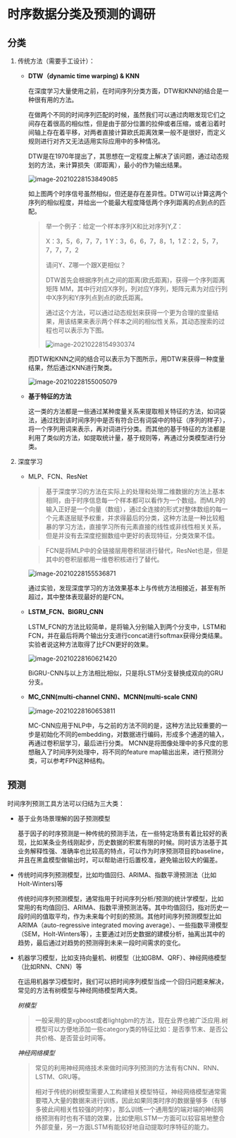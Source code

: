 # 时序数据分类及预测的调研

## 分类

1. 传统方法（需要手工设计）：

   * **DTW（dynamic time warping) & KNN**

     在深度学习大量使用之前，在时间序列分类方面，DTW和KNN的结合是一种很有用的方法。

     在做两个不同的时间序列匹配的时候，虽然我们可以通过肉眼发现它们之间存在着很高的相似性，但是由于部分位置的拉伸或者压缩，或者沿着时间轴上存在着平移，对两者直接计算欧氏距离效果一般不是很好，而定义规则进行对齐又无法适用实际应用中的多种情况。

     DTW是在1970年提出了，其思想在一定程度上解决了该问题，通过动态规划的方法，来计算损失（即距离），最小的作为输出结果。

     ![image-20210228153849085](C:\Users\智萍\AppData\Roaming\Typora\typora-user-images\image-20210228153849085.png)

     如上图两个时序信号虽然相似，但还是存在差异性。DTW可以计算这两个序列的相似程度，并给出一个能最大程度降低两个序列距离的点到点的匹配。

     >举一个例子：给定一个样本序列X和比对序列Y,Z：
     >
     >X：3，5，6，7，7，1
     >Y：3，6，6，7，8，1，1
     >Z：2，5，7，7，7，7，2
     >
     >请问Y、Z哪一个跟X更相似？
     >
     >DTW首先会根据序列点之间的距离(欧氏距离)，获得一个序列距离矩阵 MM，其中行对应X序列，列对应Y序列，矩阵元素为对应行列中X序列和Y序列点到点的欧氏距离。
     >
     >通过这个方法，可以通过动态规划来获得一个更为合理的度量结果，用该结果来表示两个样本之间的相似性关系，其动态搜索的过程也可以表示为下图。
     >
     >![image-20210228154930374](C:\Users\智萍\AppData\Roaming\Typora\typora-user-images\image-20210228154930374.png)

     而DTW和KNN之间的结合可以表示为下图所示，用DTW来获得一种度量结果，然后通过KNN进行聚类。

     ![image-20210228155005079](C:\Users\智萍\AppData\Roaming\Typora\typora-user-images\image-20210228155005079.png)

   * **基于特征的方法**

     这一类的方法都是一些通过某种度量关系来提取相关特征的方法，如词袋法，通过找到该时间序列中是否有符合已有词袋中的特征（序列的样子），将一个序列用词来表示，再对词进行分类。而其他的基于特征的方法都是利用了类似的方法，如提取统计量，基于规则等，再通过分类模型进行分类。

2. 深度学习

   * MLP、FCN、ResNet

     >基于深度学习的方法在实际上的处理和处理二维数据的方法上基本相同，由于时序信息每一个样本都可以看作为一个数组。而MLP的输入正好是一个向量（数组），通过全连接的形式对整体数组的每一个元素逐层赋予权重，并求得最后的分类，这种方法是一种比较粗暴的学习方法，直接学习所有元素直接的线性或非线性相关关系，但是并没有去深度挖掘数组中更好的表现特征，分类效果不佳。

     >FCN是将MLP中的全链接层用卷积层进行替代，ResNet也是，但是其中的卷积层都用一维卷积核进行了替代。

     ![image-20210228155536871](C:\Users\智萍\AppData\Roaming\Typora\typora-user-images\image-20210228155536871.png)

     通过实验，发现深度学习的方法效果基本上与传统方法相接近，甚至有所超过，其中整体表现最好的是FCN。

   * **LSTM_FCN、BIGRU_CNN**

     LSTM_FCN的方法比较简单，是将输入分别输入到两个分支中，LSTM和FCN，并在最后将两个输出分支进行concat进行softmax获得分类结果。实验者说这种方法取得了比FCN更好的效果。

     ![image-20210228160621420](C:\Users\智萍\AppData\Roaming\Typora\typora-user-images\image-20210228160621420.png)

      BiGRU-CNN与以上方法相比相似，只是将LSTM分支替换成双向的GRU分支。

   * **MC_CNN(multi-channel CNN)、MCNN(multi-scale CNN)**

     ![image-20210228160653811](C:\Users\智萍\AppData\Roaming\Typora\typora-user-images\image-20210228160653811.png)

     MC-CNN应用于NLP中，与之前的方法不同的是，这种方法比较重要的一步是初始化不同的embedding，对数据进行编码，形成多个通道的输入，再通过卷积层学习，最后进行分类。
     MCNN是将图像处理中的多尺度的思想融入了时间序列处理中，将不同的feature map输出出来，进行预测分类，可以参考FPN这种结构。

## 预测

时间序列预测工具方法可以归结为三大类：

* 基于业务场景理解的因子预测模型

  基于因子的时序预测是一种传统的预测手法，在一些特定场景有着比较好的表现，比如某条业务线刚起步，历史数据的积累有限的时候。同时该方法基于其业务解释性强、准确率也比较高的特点，可以作为时序预测项目的baseline，并且在黑盒模型做输出时，可以帮助进行后置校准，避免输出较大的偏差。

* 传统时间序列预测模型，比如均值回归、ARIMA、指数平滑预测法（比如Holt-Winters)等

  传统时间序列预测模型，通常指用于时间序列分析/预测的统计学模型，比如常用的有均值回归、ARIMA、指数平滑预测法等。其中均值回归，指对历史一段时间的值取平均，作为未来每个时刻的预测。其他时间序列预测模型比如ARIMA（auto-regressive integrated moving average）、一些指数平滑模型（SEM，Holt-Winters等），主要通过对历史数据的建模分析，抽离出其中的趋势，最后通过对趋势的预测得到未来一段时间需求的变化。


* 机器学习模型，比如支持向量机、树模型（比如GBM、QRF）、神经网络模型（比如RNN、CNN）等

  在运用机器学习模型时，我们可以把时间序列模型当成一个回归问题来解决，常见的方法有树模型与神经网络模型两大类。

  *树模型*

  >一般采用的是xgboost或者lightgbm的方法，现在业界也被广泛应用.树模型可以方便地添加一些category类的特征比如：是否季节末、是否公共价格、是否营业时间等。

  *神经网络模型*

  >常见的利用神经网络技术来做时间序列预测的方法有有CNN、RNN、LSTM、GRU等。
  >
  >相对于传统的树模型需要人工构建相关模型特征，神经网络模型通常需要喂入大量的数据来进行训练，因此如果同类时序的数据量够多（有够多彼此间相关性较强的时序），那么训练一个通用型的端对端的神经网络预测有时也有不错的效果，比如使用LSTM一方面可以较容易地整合外部变量，另一方面LSTM有能较好地自动提取时序特征的能力。

  











